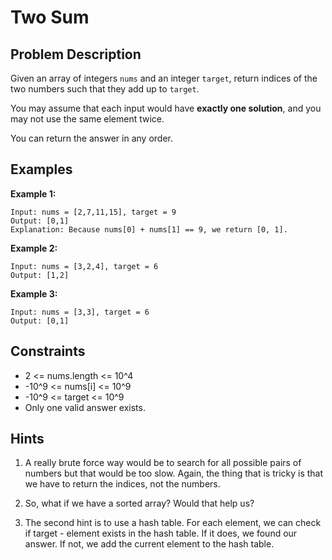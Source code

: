 # Two Sum

## Problem Description

Given an array of integers `nums` and an integer `target`, return indices of the two numbers such that they add up to `target`.

You may assume that each input would have **exactly one solution**, and you may not use the same element twice.

You can return the answer in any order.

## Examples

**Example 1:**
```
Input: nums = [2,7,11,15], target = 9
Output: [0,1]
Explanation: Because nums[0] + nums[1] == 9, we return [0, 1].
```

**Example 2:**
```
Input: nums = [3,2,4], target = 6
Output: [1,2]
```

**Example 3:**
```
Input: nums = [3,3], target = 6
Output: [0,1]
```

## Constraints

- 2 <= nums.length <= 10^4
- -10^9 <= nums[i] <= 10^9
- -10^9 <= target <= 10^9
- Only one valid answer exists.

## Hints

1. A really brute force way would be to search for all possible pairs of numbers but that would be too slow. Again, the thing that is tricky is that we have to return the indices, not the numbers.

2. So, what if we have a sorted array? Would that help us?

3. The second hint is to use a hash table. For each element, we can check if target - element exists in the hash table. If it does, we found our answer. If not, we add the current element to the hash table.
